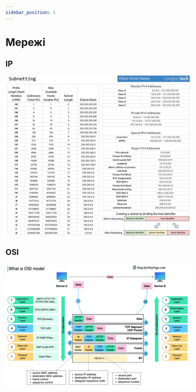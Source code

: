 ```yaml
---
sidebar_position: 1
---
```


# Мережі

## IP

![](./images/network_ip.png)

## OSI

![](./images/osi.png)
